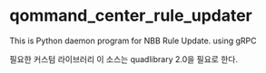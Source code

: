 # qommand_center_rule_updater
This is Python daemon program for NBB Rule Update. using gRPC

필요한 커스텀 라이브러리
이 소스는 quadlibrary 2.0을 필요로 한다.